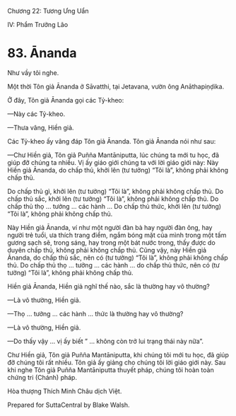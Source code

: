  

Chương 22: Tương Ưng Uẩn

IV: Phẩm Trưởng Lão

# 83\. Ānanda

Như vầy tôi nghe.

Một thời Tôn giả Ānanda ở Sāvatthi, tại Jetavana, vườn ông Anāthapiṇḍika.

Ở đây, Tôn giả Ānanda gọi các Tỷ-kheo:

—Này các Tỷ-kheo.

—Thưa vâng, Hiền giả.

Các Tỷ-kheo ấy vâng đáp Tôn giả Ānanda. Tôn giả Ānanda nói như sau:

—Chư Hiền giả, Tôn giả Puñña Mantāniputta, lúc chúng ta mới tu học, đã giúp đỡ chúng ta nhiều. Vị ấy giáo giới chúng ta với lời giáo giới này: Này Hiền giả Ānanda, do chấp thủ, khởi lên (tư tưởng) “Tôi là”, không phải không chấp thủ.

Do chấp thủ gì, khởi lên (tư tưởng) “Tôi là”, không phải không chấp thủ. Do chấp thủ sắc, khởi lên (tư tưởng) “Tôi là”, không phải không chấp thủ. Do chấp thủ thọ … tưởng … các hành … Do chấp thủ thức, khởi lên (tư tưởng) “Tôi là”, không phải không chấp thủ.

Này Hiền giả Ānanda, ví như một người đàn bà hay người đàn ông, hay người trẻ tuổi, ưa thích trang điểm, ngắm bóng mặt của mình trong một tấm gương sạch sẽ, trong sáng, hay trong một bát nước trong, thấy được do duyên chấp thủ, không phải không chấp thủ. Cũng vậy, này Hiền giả Ānanda, do chấp thủ sắc, nên có (tư tưởng) “Tôi là”, không phải không chấp thủ. Do chấp thủ thọ … tưởng … các hành … do chấp thủ thức, nên có (tư tưởng) “Tôi là”, không phải không chấp thủ.

Hiền giả Ānanda, Hiền giả nghĩ thế nào, sắc là thường hay vô thường?

—Là vô thường, Hiền giả.

—Thọ … tưởng … các hành … thức là thường hay vô thường?

—Là vô thường, Hiền giả.

—Do thấy vậy … vị ấy biết ” … không còn trở lui trạng thái này nữa”.

Chư Hiền giả, Tôn giả Puñña Mantāniputta, khi chúng tôi mới tu học, đã giúp đỡ chúng tôi rất nhiều. Tôn giả ấy giảng cho chúng tôi lời giáo giới này. Sau khi nghe Tôn giả Puñña Mantāniputta thuyết pháp, chúng tôi hoàn toàn chứng tri (Chánh) pháp.

Hòa thượng Thích Minh Châu dịch Việt.

Prepared for SuttaCentral by Blake Walsh.
